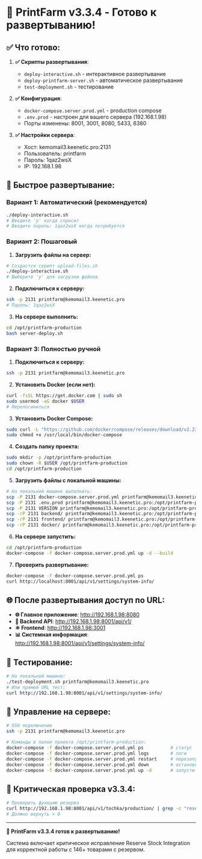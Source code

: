 # 🚀 PrintFarm v3.3.4 - Готово к развертыванию\!

## ✅ Что готово:

1. **✅ Скрипты развертывания**:
   - `deploy-interactive.sh` - интерактивное развертывание
   - `deploy-printfarm-server.sh` - автоматическое развертывание  
   - `test-deployment.sh` - тестирование

2. **✅ Конфигурация**:
   - `docker-compose.server.prod.yml` - production compose
   - `.env.prod` - настроен для вашего сервера (192.168.1.98)
   - Порты изменены: 8001, 3001, 8080, 5433, 6380

3. **✅ Настройки сервера**:
   - Хост: kemomail3.keenetic.pro:2131
   - Пользователь: printfarm  
   - Пароль: 1qaz2wsX
   - IP: 192.168.1.98

## 🚀 Быстрое развертывание:

### Вариант 1: Автоматический (рекомендуется)
```bash
./deploy-interactive.sh
# Введите 'y' когда спросит
# Введите пароль: 1qaz2wsX когда потребуется
```

### Вариант 2: Пошаговый

1. **Загрузить файлы на сервер:**
```bash
# Создастся скрипт upload-files.sh
./deploy-interactive.sh
# Выберите 'y' для загрузки файлов
```

2. **Подключиться к серверу:**
```bash
ssh -p 2131 printfarm@kemomail3.keenetic.pro
# Пароль: 1qaz2wsX
```

3. **На сервере выполнить:**
```bash
cd /opt/printfarm-production
bash server-deploy.sh
```

### Вариант 3: Полностью ручной

1. **Подключиться к серверу:**
```bash
ssh -p 2131 printfarm@kemomail3.keenetic.pro
```

2. **Установить Docker (если нет):**
```bash
curl -fsSL https://get.docker.com | sudo sh
sudo usermod -aG docker $USER
# Перелогиниться
```

3. **Установить Docker Compose:**
```bash
sudo curl -L "https://github.com/docker/compose/releases/download/v2.23.0/docker-compose-$(uname -s)-$(uname -m)" -o /usr/local/bin/docker-compose
sudo chmod +x /usr/local/bin/docker-compose
```

4. **Создать папку проекта:**
```bash
sudo mkdir -p /opt/printfarm-production
sudo chown -R $USER /opt/printfarm-production
cd /opt/printfarm-production
```

5. **Загрузить файлы с локальной машины:**
```bash
# На локальной машине выполнить:
scp -P 2131 docker-compose.server.prod.yml printfarm@kemomail3.keenetic.pro:/opt/printfarm-production/
scp -P 2131 .env.prod printfarm@kemomail3.keenetic.pro:/opt/printfarm-production/
scp -P 2131 VERSION printfarm@kemomail3.keenetic.pro:/opt/printfarm-production/
scp -rP 2131 backend/ printfarm@kemomail3.keenetic.pro:/opt/printfarm-production/
scp -rP 2131 frontend/ printfarm@kemomail3.keenetic.pro:/opt/printfarm-production/
scp -rP 2131 docker/ printfarm@kemomail3.keenetic.pro:/opt/printfarm-production/
```

6. **На сервере запустить:**
```bash
cd /opt/printfarm-production
docker-compose -f docker-compose.server.prod.yml up -d --build
```

7. **Проверить развертывание:**
```bash
docker-compose -f docker-compose.server.prod.yml ps
curl http://localhost:8001/api/v1/settings/system-info/
```

## 🌐 После развертывания доступ по URL:

- **🌐 Главное приложение**: http://192.168.1.98:8080
- **🔧 Backend API**: http://192.168.1.98:8001/api/v1/
- **⚛️ Frontend**: http://192.168.1.98:3001
- **📊 Системная информация**: http://192.168.1.98:8001/api/v1/settings/system-info/

## 🧪 Тестирование:

```bash
# На локальной машине:
./test-deployment.sh printfarm@kemomail3.keenetic.pro
# Или прямой URL тест:
curl http://192.168.1.98:8001/api/v1/settings/system-info/
```

## 🔧 Управление на сервере:

```bash
# SSH подключение
ssh -p 2131 printfarm@kemomail3.keenetic.pro

# Команды в папке проекта /opt/printfarm-production:
docker-compose -f docker-compose.server.prod.yml ps          # статус
docker-compose -f docker-compose.server.prod.yml logs        # логи
docker-compose -f docker-compose.server.prod.yml restart     # перезапуск
docker-compose -f docker-compose.server.prod.yml down        # остановить
docker-compose -f docker-compose.server.prod.yml up -d       # запустить
```

## 🎯 Критическая проверка v3.3.4:

```bash
# Проверить функцию резерва
curl http://192.168.1.98:8001/api/v1/tochka/production/ | grep -c "reserved_stock"
# Должно вернуть > 0
```

---

**🎉 PrintFarm v3.3.4 готов к развертыванию\!** 

Система включает критическое исправление Reserve Stock Integration для корректной работы с 146+ товарами с резервом.

